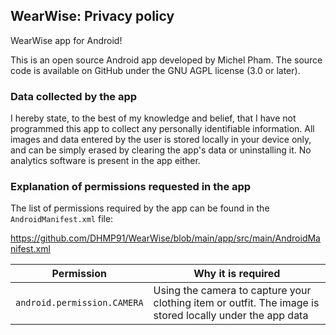 ## WearWise: Privacy policy

WearWise app for Android!

This is an open source Android app developed by Michel Pham. The source code is available on GitHub under the GNU AGPL license (3.0 or later).

### Data collected by the app
I hereby state, to the best of my knowledge and belief, that I have not programmed this app to collect any personally identifiable information. All images and data entered by the user is stored locally in your device only, and can be simply erased by clearing the app's data or uninstalling it. No analytics software is present in the app either.

### Explanation of permissions requested in the app

The list of permissions required by the app can be found in the `AndroidManifest.xml` file:

https://github.com/DHMP91/WearWise/blob/main/app/src/main/AndroidManifest.xml
<br/>

| Permission | Why it is required |
| :---: | --- |
| `android.permission.CAMERA` | Using the camera to capture your clothing item or outfit. The image is stored locally under the app data |
